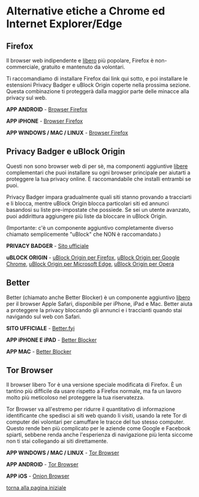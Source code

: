 # Alternative etiche a Chrome ed Internet Explorer/Edge

## Firefox

Il browser web indipendente e [libero](https://switching.social/what-is-open-source-software/) più popolare, Firefox è non-commerciale, gratuito e mantenuto da volontari. 

Ti raccomandiamo di installare Firefox dai link qui sotto, e poi installare le estensioni Privacy Badger e uBlock Origin coperte nella prossima sezione. 
Questa combinazione ti proteggerà dalla maggior parte delle minacce alla privacy sul web. 

**APP ANDROID** - [Browser Firefox](https://play.google.com/store/apps/details?id=org.mozilla.firefox)

**APP iPHONE** - [Browser Firefox](https://itunes.apple.com/us/app/apple-store/id989804926)

**APP WINDOWS / MAC / LINUX** - [Browser Firefox](https://www.mozilla.org/en-US/firefox/new/)

## Privacy Badger e uBlock Origin

Questi non sono browser web di per sè, ma componenti aggiuntive [libere](https://switching.social/what-is-open-source-software/) complementari che puoi installare su ogni browser 
principale per aiutarti a proteggere la tua privacy online. È raccomandabile che installi entrambi se puoi. 

Privacy Badger impara gradualmente quali siti stanno provando a tracciarti e li blocca, mentre uBlock Origin blocca particolari siti ed annunci basandosi su liste pre-impostate che 
possiede. Se sei un utente avanzato, puoi addirittura aggiungere più liste da bloccare in uBlock Origin. 

(Importante: c'è un componente aggiuntivo completamente diverso chiamato semplicemente "uBlock" che NON è raccomandato.)

**PRIVACY BADGER** - [Sito ufficiale](https://www.eff.org/privacybadger)

**uBLOCK ORIGIN** - [uBlock Origin per Firefox](https://addons.mozilla.org/en-US/firefox/addon/ublock-origin/), 
[uBlock Origin per Google Chrome](https://chrome.google.com/webstore/detail/ublock-origin/cjpalhdlnbpafiamejdnhcphjbkeiagm), 
[uBlock Origin per Microsoft Edge](https://www.microsoft.com/store/p/app/9nblggh444l4), 
[uBlock Origin per Opera](https://addons.opera.com/en-gb/extensions/details/ublock/)

## Better

Better (chiamato anche Better Blocker) è un componente aggiuntivo [libero](https://switching.social/what-is-open-source-software/) per il browser Apple Safari, disponibile per 
iPhone, iPad e Mac. Better aiuta a proteggere la privacy bloccando gli annunci e i traccianti quando stai navigando sul web con Safari. 

**SITO UFFICIALE** - [Better.fyi](https://better.fyi/)

**APP iPHONE E iPAD** - [Better Blocker](https://itunes.apple.com/app/better-by-ind.ie/id1080964978)

**APP MAC** - [Better Blocker](https://itunes.apple.com/app/better/id1121192229)

## Tor Browser

Il browser libero Tor è una versione speciale modificata di Firefox. È un tantino più difficile da usare rispetto a Firefox normale, ma fa un lavoro molto più meticoloso nel proteggere 
la tua riservatezza. 

Tor Browser va all'estremo per ridurre il quantitativo di informazione identificante che spedisci ai siti web quando li visiti, usando la rete Tor di computer dei volontari per 
camuffare le tracce del tuo stesso computer. Questo rende ben più complicato per le aziende come Google e Facebook spiarti, sebbene renda anche l'esperienza di navigazione più 
lenta siccome non ti stai collegando ai siti direttamente. 

**APP WINDOWS / MAC / LINUX** - [Tor Browser](https://www.torproject.org/)

**APP ANDROID** - [Tor Browser](https://play.google.com/store/apps/details?id=org.torproject.torbrowser)

**APP iOS** - [Onion Browser](https://apps.apple.com/us/app/onion-browser/id519296448)

[torna alla pagina iniziale](index)
